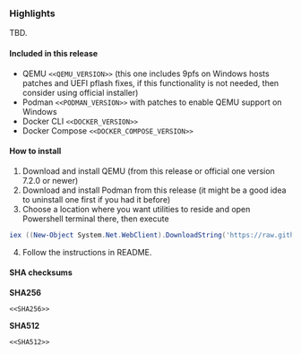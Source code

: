 ### Highlights
TBD.

#### Included in this release
* QEMU `<<QEMU_VERSION>>` (this one includes 9pfs on Windows hosts patches and UEFI pflash fixes, if this functionality is not needed, then consider using official installer) 
* Podman `<<PODMAN_VERSION>>` with patches to enable QEMU support on Windows
* Docker CLI `<<DOCKER_VERSION>>`
* Docker Compose `<<DOCKER_COMPOSE_VERSION>>`

#### How to install
1. Download and install QEMU (from this release or official one version 7.2.0 or newer)
2. Download and install Podman from this release (it might be a good idea to uninstall one first if you had it before)
3. Choose a location where you want utilities to reside and open Powershell terminal there, then execute 
```powershell
iex ((New-Object System.Net.WebClient).DownloadString('https://raw.githubusercontent.com/arixmkii/qcw/<<TAG_NAME>>/qcw-utils.ps1'))
```
4. Follow the instructions in README.

#### SHA checksums
**SHA256**
```
<<SHA256>>
```

**SHA512**
```
<<SHA512>>
```
